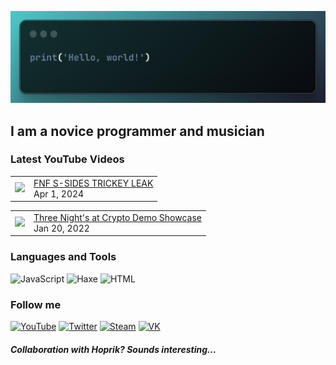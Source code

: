 [![Header](https://github.com/Nyan33/Nyan33/blob/main/assets/header.png)](https://www.youtube.com/channel/UCV-am5JX65zCBZZCsX4Fm2w)

## I am a novice programmer and musician

### Latest YouTube Videos
<!-- BLOG-POST-LIST:START --><table><tr><td><a href="https://www.youtube.com/watch?v=HoPCBJjd8BM"><img width="140px" src="https://i.ytimg.com/vi/HoPCBJjd8BM/mqdefault.jpg"></a></td>
<td><a href="https://www.youtube.com/watch?v=HoPCBJjd8BM">FNF S-SIDES TRICKEY LEAK</a><br/>Apr 1, 2024</td></tr></table>
<table><tr><td><a href="https://www.youtube.com/watch?v=VaKx4Rb0Oh8"><img width="140px" src="https://i.ytimg.com/vi/VaKx4Rb0Oh8/mqdefault.jpg"></a></td>
<td><a href="https://www.youtube.com/watch?v=VaKx4Rb0Oh8">Three Night&#39;s at Crypto Demo Showcase</a><br/>Jan 20, 2022</td></tr></table>
<!-- BLOG-POST-LIST:END -->

### Languages and Tools
![JavaScript](https://img.shields.io/badge/-JavaScript-0B1216?style=for-the-badge&logo=JavaScript)
![Haxe](https://img.shields.io/badge/-Haxe-0B1216?style=for-the-badge&logo=Haxe)
![HTML](https://img.shields.io/badge/-HTML-0B1216?style=for-the-badge&logo=HTML5)

### Follow me
[![YouTube](https://img.shields.io/badge/-YouTube-0B1216?style=for-the-badge&logo=YouTube&logoColor=FF0038)](https://www.youtube.com/channel/UCV-am5JX65zCBZZCsX4Fm2w)
[![Twitter](https://img.shields.io/badge/-Twitter-0B1216?style=for-the-badge&logo=Twitter)](https://twitter.com/NyanBunBun1)
[![Steam](https://img.shields.io/badge/-Steam-0B1216?style=for-the-badge&logo=Steam)](https://steamcommunity.com/id/nyanbun/)
[![VK](https://img.shields.io/badge/-Vkontakte-0B1216?style=for-the-badge&logo=Vk&logoColor=1195F5)](https://vk.com/nyanbus)

##### Collaboration with Hoprik? Sounds interesting...